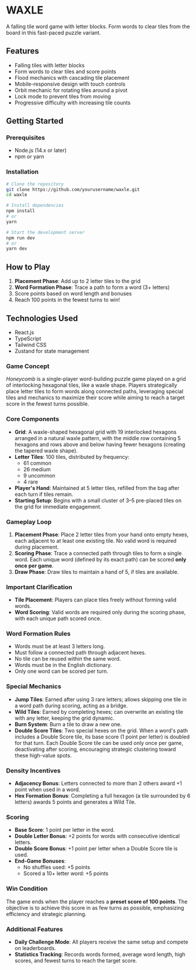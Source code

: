 # WAXLE

A falling tile word game with letter blocks. Form words to clear tiles from the board in this fast-paced puzzle variant.

## Features

- Falling tiles with letter blocks
- Form words to clear tiles and score points  
- Flood mechanics with cascading tile placement
- Mobile-responsive design with touch controls
- Orbit mechanic for rotating tiles around a pivot
- Lock mode to prevent tiles from moving
- Progressive difficulty with increasing tile counts

## Getting Started

### Prerequisites

- Node.js (14.x or later)
- npm or yarn

### Installation

```bash
# Clone the repository
git clone https://github.com/yourusername/waxle.git
cd waxle

# Install dependencies
npm install
# or
yarn

# Start the development server
npm run dev
# or
yarn dev
```

## How to Play

1. **Placement Phase**: Add up to 2 letter tiles to the grid
2. **Word Formation Phase**: Trace a path to form a word (3+ letters)
3. Score points based on word length and bonuses
4. Reach 100 points in the fewest turns to win!

## Technologies Used

- React.js
- TypeScript
- Tailwind CSS
- Zustand for state management

### Game Concept
*Honeycomb* is a single-player word-building puzzle game played on a grid of interlocking hexagonal tiles, like a waxle shape. Players strategically place letter tiles to form words along connected paths, leveraging special tiles and mechanics to maximize their score while aiming to reach a target score in the fewest turns possible.

### Core Components
- **Grid**: A waxle-shaped hexagonal grid with 19 interlocked hexagons arranged in a natural waxle pattern, with the middle row containing 5 hexagons and rows above and below having fewer hexagons (creating the tapered waxle shape).
- **Letter Tiles**: 100 tiles, distributed by frequency:
    - 61 common
    - 26 medium
    - 9 uncommon
    - 4 rare
- **Player's Hand**: Maintained at 5 letter tiles, refilled from the bag after each turn if tiles remain.
- **Starting Setup**: Begins with a small cluster of 3–5 pre-placed tiles on the grid for immediate engagement.

### Gameplay Loop
1. **Placement Phase**: Place 2 letter tiles from your hand onto empty hexes, each adjacent to at least one existing tile. No valid word is required during placement.
2. **Scoring Phase**: Trace a connected path through tiles to form a single word. Each unique word (defined by its exact path) can be scored **only once per game**.
3. **Draw Phase**: Draw tiles to maintain a hand of 5, if tiles are available.

### Important Clarification
- **Tile Placement**: Players can place tiles freely without forming valid words.
- **Word Scoring**: Valid words are required only during the scoring phase, with each unique path scored once.

### Word Formation Rules
- Words must be at least 3 letters long.
- Must follow a connected path through adjacent hexes.
- No tile can be reused within the same word.
- Words must be in the English dictionary.
- Only one word can be scored per turn.

### Special Mechanics
- **Jump Tiles**: Earned after using 3 rare letters; allows skipping one tile in a word path during scoring, acting as a bridge.
- **Wild Tiles**: Earned by completing hexes; can overwrite an existing tile with any letter, keeping the grid dynamic.
- **Burn System**: Burn a tile to draw a new one.
- **Double Score Tiles**: Two special hexes on the grid. When a word's path includes a Double Score tile, its base score (1 point per letter) is doubled for that turn. Each Double Score tile can be used only once per game, deactivating after scoring, encouraging strategic clustering toward these high-value spots.

### Density Incentives
- **Adjacency Bonus**: Letters connected to more than 2 others award +1 point when used in a word.
- **Hex Formation Bonus**: Completing a full hexagon (a tile surrounded by 6 letters) awards 5 points and generates a Wild Tile.

### Scoring
- **Base Score**: 1 point per letter in the word.
- **Double Letter Bonus**: +2 points for words with consecutive identical letters.
- **Double Score Bonus**: +1 point per letter when a Double Score tile is used.
- **End-Game Bonuses**:
    - No shuffles used: +5 points
    - Scored a 10+ letter word: +5 points

### Win Condition
The game ends when the player reaches a **preset score of 100 points**. The objective is to achieve this score in as few turns as possible, emphasizing efficiency and strategic planning.

### Additional Features
- **Daily Challenge Mode**: All players receive the same setup and compete on leaderboards.
- **Statistics Tracking**: Records words formed, average word length, high scores, and fewest turns to reach the target score.